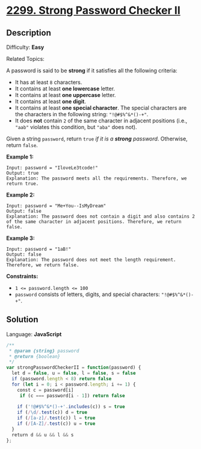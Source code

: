 # [2299\. Strong Password Checker II](https://leetcode.com/problems/strong-password-checker-ii/)

## Description

Difficulty: **Easy**  

Related Topics:


A password is said to be **strong** if it satisfies all the following criteria:

*   It has at least `8` characters.
*   It contains at least **one lowercase** letter.
*   It contains at least **one uppercase** letter.
*   It contains at least **one digit**.
*   It contains at least **one special character**. The special characters are the characters in the following string: `"!@#$%^&*()-+"`.
*   It does **not** contain `2` of the same character in adjacent positions (i.e., `"aab"` violates this condition, but `"aba"` does not).

Given a string `password`, return `true` _if it is a **strong** password_. Otherwise, return `false`.

**Example 1:**

```
Input: password = "IloveLe3tcode!"
Output: true
Explanation: The password meets all the requirements. Therefore, we return true.
```

**Example 2:**

```
Input: password = "Me+You--IsMyDream"
Output: false
Explanation: The password does not contain a digit and also contains 2 of the same character in adjacent positions. Therefore, we return false.
```

**Example 3:**

```
Input: password = "1aB!"
Output: false
Explanation: The password does not meet the length requirement. Therefore, we return false.
```

**Constraints:**

*   `1 <= password.length <= 100`
*   `password` consists of letters, digits, and special characters: `"!@#$%^&*()-+"`.


## Solution

Language: **JavaScript**

```javascript
/**
 * @param {string} password
 * @return {boolean}
 */
var strongPasswordCheckerII = function(password) {
  let d = false, u = false, l = false, s = false
  if (password.length < 8) return false
  for (let i = 0; i < password.length; i += 1) {
    const c = password[i]
     if (c === password[i - 1]) return false
    
    if ('!@#$%^&*()-+'.includes(c)) s = true
    if (/\d/.test(c)) d = true
    if (/[a-z]/.test(c)) l = true
    if (/[A-Z]/.test(c)) u = true
  }
  return d && u && l && s
};
```